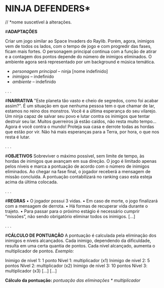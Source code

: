 # NINJA DEFENDERS*
// *nome suscetível à alterações.

#**ADAPTAÇÕES** 

Criar um jogo similar ao Space Invaders do Raylib. Porém, agora, inimigos vem de todos os lados, com o tempo de jogo e com progredir das fases, ficam mais fortes. O personagem principal continua com a função de atirar e a contagem dos pontos depende do número de inimigos eliminados. 
O ambiente agora será representado por um background e música temática.

- _personagem principal_ – ninja [nome indefinido] 
- _inimigos_ – indefinido
- _ambiente_ – indefinido

.
.
.

#**NARRATIVA** 
"Este planeta tão vasto e cheio de segredos, como foi acabar assim?". É um situação em que nenhuma pessoa tem o que chamar de lar, estamos no reino dos monstros.
Você é a última esperança do seu vilarejo. Um ninja capaz de salvar seu povo e lutar contra os inimigos que tentar destruir seu lar. Muitos guerreiros já estão caídos, não resta muito tempo... 
Agora é você contra o mundo! Proteja sua casa e derrote todas as hordas que estão por vir. Não há mais esperanças para a Terra, por hora, o que nos resta é lutar.

.
.
.

#**OBJETIVOS** 
Sobreviver o máximo possível, sem limite de tempo, às hordas de inimigos que avançam em sua direção. O jogo é limitado apenas pelos níveis e marca a pontuação de acordo com o número de inimigos eliminados. Ao chegar na fase final, o jogador receberá a mensagem de missão concluída. A pontuação contabilizará no ranking caso esta esteja acima da última colocada.

.
.
.

#**REGRAS** 
•	O jogador possui 3 vidas.
•	Em caso de morte, o jogo finalizará com a mensagem de derrota.
•	Há formas de recuperar vida durante o trajeto.
•	Para passar para o próximo estágio é necessário cumprir “missões”, não sendo obrigatório eliminar todos os inimigos.
[...]

.
.
.

#**CÁLCULO DE PONTUAÇÃO**
A pontuação é calculada pela eliminação dos inimigos e níveis alcançados.
Cada inimigo, dependendo da dificuldade, resulta em uma certa quantia de pontos. Cada nível alcançado, aumenta o multiplicador de pontos.
_Exemplo:_ 

Inimigo de nível 1: 1 ponto                     Nível 1: multiplicador (x1)
Inimigo de nível 2: 5 pontos                    Nível 2: multiplicador (x2)
Inimigo de nível 3: 10 pontos                   Nível 3: multiplicador (x3)
[...]                                           [...]

**Cálculo da pontuação:** _pontuação das eliminações * multiplicador_
